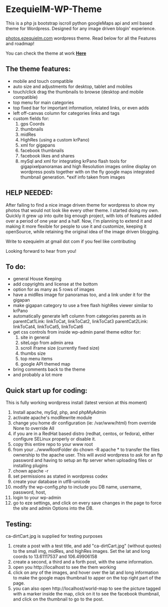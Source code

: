 EzequielM-WP-Theme
==================

This is a php js bootstrap iscroll python googleMaps api and xml based theme for Wordpress. Designed for any image driven blogin' experience.

[photos.ezequielm.com](http://photos.ezequielm.com) wordpress theme. Read below for all the Features and roadmap!

You can check the theme at work [**Here**](http://photos.ezequielm.com) 


The theme features:
------------------
* mobile and touch compatible
* auto size and adjustments for desktop, tablet and mobiles
* touch/click drag the thumbnails to browse (desktop and mobile compatible)
* top menu for main categories
* top fixed bar for important information, related links, or even adds
* left off-canvas column for categories links and tags
* custom fields for:
  1. gps Coords
  2. thumbnails
  3. midRes
  4. HighRes (using a custom krPano)
  5. xml for gigapans
  6. facebook thumbnails
  7. facebook likes and shares
  8. mySql and xml for integrating krPano flash tools for gigapixelpanoramas and high Resolution images online display on wordpress posts together with on the fly google maps integrated thumbnail generation.
*exif info taken from images

HELP NEEDED:
------------
After failing to find a nice image driven theme for wordpress to show my photos that would not look like every other theme. I started doing my own. Quickly it grew up into quite big enough project, with lots of features added over a period of one year and a half.
Now, I'm planning to extend it and making it more flexible for people to use it and customize, keeping it openSource, while retaining the original idea of the image driven blogging.

Write to ezequielm at gmail dot com if you feel like contributing


Looking forward to hear from you!



To do:
------
* general House Keeping
* add copyrights and license at the bottom
* option for as many as 5 rows of images
* have a midRes image for panoramas too, and a link under it for the gigapan
* make gigapan category to use a free flash highRes viewer similar to krPano
* automatically generate left column from categories parents as in
  parentCat1Link: linkToCat,  linkToCat2, linkToCat3
  parentCat2Link: linkToCat4, linkToCat5, linkToCat6
* get css controls from inside wp-admin panel theme editor for:
  1. site in general
  2. siteLogo from admin area
  3. scroll iframe size (currently fixed size)
  4. thumbs size
  5. top menu items
  6. google API themed map
* bring comments back to the theme
* and probably a lot more


Quick start up for coding:
--------------------------
This is fully working wordpress install (latest version at this moment)

1. Install apache, mySql, php, and phpMyAdmin
2. activate apache's modRewrite module
3. change you home dir configuration (ie: /var/www/html) from override None to override All
4. if you are in a RedHat based distro (redhat, centos, or fedora), either configure SELinux properly or disable it.
4. copy this entire repo to your www root
5. from your ../wwwRootFolder do chown -R apache * to transfer the files ownership to the apache user. This will avoid wordpress to ask for an ftp password and having to setup an ftp server when uploading files or installing plugins
5. chown apache -r
4. set permissions as stated in wordpress codex
5. create your database in utf8-unicode
6. modify the wp-config.php to include you DB name, username, password, host, 
7. login to your wp-admin
8. go to eze settings, and click on every save changes in the page to force the site and admin Options into the DB.

Testing:
--------

ca-dirtCart.jpg is supplied for testing purposes
1. create a post with a test title, and add "ca-dirtCart.jpg" (without quotes) to the small img, midRes, and highRes images. Set the lat and long coords to 13.61117537 and 106.49906158
8. create a second, a third and a forth post, with the same information.
9. open you http://localhost to see the them working
10. click on any of the images, and hover over the lat and long information to make the google maps thumbnail to apper on the top right part of the page.
10. you can also open http://localhost/world-map to see the picture tagged with a marker inside the map, click on it to see the facebook thumbnail, and click on the thumbnail to go to the post.


